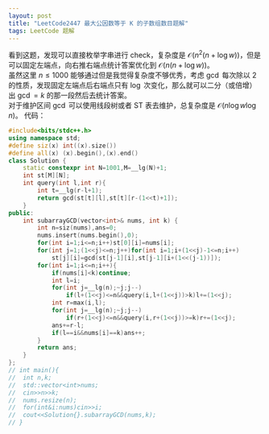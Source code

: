```yaml
---
layout: post
title: "LeetCode2447 最大公因数等于 K 的子数组数目题解"
tags: LeetCode 题解
---
```


看到这题，发现可以直接枚举字串进行 check，复杂度是 $\mathcal O(n^2(n+\log w))$，但是可以固定左端点，向右推右端点统计答案优化到 $\mathcal O(n(n+\log w))$。  
虽然这里 $n\le1000$ 能够通过但是我觉得复杂度不够优秀，考虑 $\gcd$ 每次除以 $2$ 的性质，发现固定左端点后右端点只有 $\log$ 次变化，那么就可以二分（或倍增）出 $\gcd=k$ 的那一段然后去统计答案。  
对于维护区间 $\gcd$ 可以使用线段树或者 ST 表去维护，总复杂度是 $\mathcal O(n\log w\log n)$。
代码：
```cpp
#include<bits/stdc++.h>
using namespace std;
#define siz(x) int((x).size())
#define all(x) (x).begin(),(x).end()
class Solution {
	static constexpr int N=1001,M=__lg(N)+1;
	int st[M][N];
	int query(int l,int r){
		int t=__lg(r-l+1);
		return gcd(st[t][l],st[t][r-(1<<t)+1]);
	}
public:
	int subarrayGCD(vector<int>& nums, int k) {
		int n=siz(nums),ans=0;
		nums.insert(nums.begin(),0);
		for(int i=1;i<=n;i++)st[0][i]=nums[i];
		for(int j=1;(1<<j)<=n;j++)for(int i=1;i+(1<<j)-1<=n;i++)
			st[j][i]=gcd(st[j-1][i],st[j-1][i+(1<<(j-1))]);
		for(int i=1;i<=n;i++){
			if(nums[i]<k)continue;
			int l=i;
			for(int j=__lg(n);~j;j--)
				if(l+(1<<j)<=n&&query(i,l+(1<<j))>k)l+=(1<<j);
			int r=max(i,l);
			for(int j=__lg(n);~j;j--)
				if(r+(1<<j)<=n&&query(i,r+(1<<j))>=k)r+=(1<<j);
			ans+=r-l;
			if(l==i&&nums[i]==k)ans++;
		}
		return ans;
	}
};
// int main(){
// 	int n,k;
// 	std::vector<int>nums;
// 	cin>>n>>k;	
// 	nums.resize(n);
// 	for(int&i:nums)cin>>i;
// 	cout<<Solution{}.subarrayGCD(nums,k);
// }
```